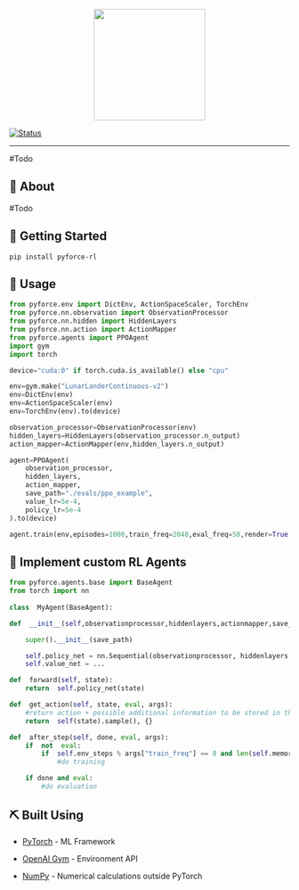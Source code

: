   
<p  align="center"><img  src="https://docs.google.com/drawings/d/e/2PACX-1vQTqWkqIzSlT3zldytD8L0kj6MZVpE_5ZslrDAvMhLEG-anipK2UPJuHm3ImGhVVTVYiZrsbTlKf3Yo/pub?w=756&h=265"  height="200px"  /></p>

  

[![Status](https://img.shields.io/badge/status-active-success.svg)]()

  
  

  

</div>

  

  

---

  

  

#Todo

  

  

## 🧐 About <a name = "about"></a>

  

  

#Todo

  

  

## 🏁 Getting Started <a name = "getting_started"></a>

  

  

    pip install pyforce-rl

  
  

## 🎈 Usage <a name="usage"></a>

  

```python
from pyforce.env import DictEnv, ActionSpaceScaler, TorchEnv
from pyforce.nn.observation import ObservationProcessor
from pyforce.nn.hidden import HiddenLayers
from pyforce.nn.action import ActionMapper
from pyforce.agents import PPOAgent
import gym
import torch

device="cuda:0" if torch.cuda.is_available() else "cpu"

env=gym.make("LunarLanderContinuous-v2")
env=DictEnv(env)
env=ActionSpaceScaler(env)
env=TorchEnv(env).to(device)

observation_processor=ObservationProcessor(env)
hidden_layers=HiddenLayers(observation_processor.n_output)
action_mapper=ActionMapper(env,hidden_layers.n_output)

agent=PPOAgent(
	observation_processor,
	hidden_layers,
	action_mapper,
	save_path="./evals/ppo_example",
	value_lr=5e-4,
	policy_lr=5e-4
).to(device)

agent.train(env,episodes=1000,train_freq=2048,eval_freq=50,render=True, batch_size=128,gamma=.99,tau=.95,clip=.2,n_steps=32,entropy_coef=.01)
```
  

  

## 🚀 Implement custom RL Agents <a name = "deployment"></a>



```python
from pyforce.agents.base import BaseAgent
from torch import nn
  
class  MyAgent(BaseAgent):

def  __init__(self,observationprocessor,hiddenlayers,actionmapper,save_path=None):

	super().__init__(save_path)

	self.policy_net = nn.Sequential(observationprocessor, hiddenlayers, actionmapper)
	self.value_net = ...

def  forward(self, state):
	return  self.policy_net(state)

def  get_action(self, state, eval, args):
	#return action + possible additional information to be stored in the memory
	return  self(state).sample(), {} 

def  after_step(self, done, eval, args):
	if  not  eval:
		if  self.env_steps % args["train_freq"] == 0 and len(self.memory) > 0:
			#do training

	if done and eval:
		#do evaluation
```
  

## ⛏️ Built Using <a name = "built_using"></a>

  

  

-  [PyTorch](https://pytorch.com/) - ML Framework

  

-  [OpenAI Gym](https://gym.openai.com/) - Environment API

  

-  [NumPy](https://numpy.org/) - Numerical calculations outside PyTorch

  

<!--

  

## ✍️ Authors <a name = "authors"></a>

  

  

-  [@olemeyer](https://github.com/olemeyer)

  

  

See also the list of [contributors](https://github.com/kylelobo/The-Documentation-Compendium/contributors) who participated in this project.

  
  
  

## 🎉 Acknowledgements <a name = "acknowledgement"></a>

  

  

-  [Cherry-RL](http://cherry-rl.net/) & [Keras-RL](https://keras-rl.readthedocs.io/en/latest/) for Inspiration

-->
